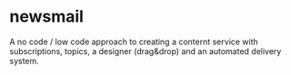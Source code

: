 # newsmail

A no code / low code approach to creating a conternt service with subscriptions, topics, a designer (drag&drop) and an automated delivery system.
